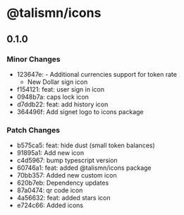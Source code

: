 # @talismn/icons

## 0.1.0

### Minor Changes

- 123647e: - Additional currencies support for token rate
  - New Dollar sign icon
- f154121: feat: user sign in icon
- 0948b7a: caps lock icon
- d7ddb22: feat: add history icon
- 364496f: Add signet logo to icons package

### Patch Changes

- b575ca5: feat: hide dust (small token balances)
- 91895a1: Add new icon
- c4d5967: bump typescript version
- 60746a1: feat: added @talismn/icons package
- 70bb357: Added new custom icon
- 620b7eb: Dependency updates
- 87a0474: qr code icon
- 4a56632: feat: added stars icon
- e724c66: Added icons
